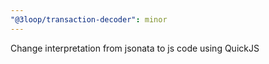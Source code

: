 ```yaml
---
"@3loop/transaction-decoder": minor
---
```


Change interpretation from jsonata to js code using QuickJS
